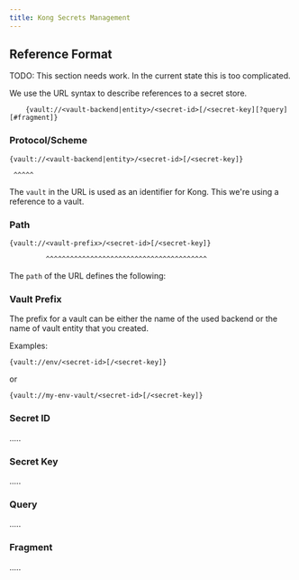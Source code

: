 ```yaml
---
title: Kong Secrets Management
---
```


## Reference Format

TODO: This section needs work. In the current state this is too complicated.


We use the URL syntax to describe references to a secret store.

        {vault://<vault-backend|entity>/<secret-id>[/<secret-key][?query][#fragment]}


### Protocol/Scheme

```
{vault://<vault-backend|entity>/<secret-id>[/<secret-key]} 

 ^^^^^
```

The `vault` in the URL is used as an identifier for Kong. This we're using a reference to a vault. 


### Path

```
{vault://<vault-prefix>/<secret-id>[/<secret-key]}

         ^^^^^^^^^^^^^^^^^^^^^^^^^^^^^^^^^^^^^^^^
```
        
The `path` of the URL defines the following:


### Vault Prefix

The prefix for a vault can be either the name of the used backend or the name of vault entity that you created.

Examples:

``` {vault://env/<secret-id>[/<secret-key]} ```

or

``` {vault://my-env-vault/<secret-id>[/<secret-key]} ```


### Secret ID


.....

### Secret Key


.....


### Query

.....

### Fragment

.....
